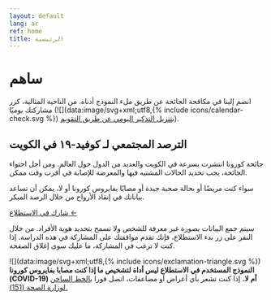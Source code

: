 ```yaml
---
layout: default
lang: ar
ref: home
title: الرئيسية
---
```

# ساهم
انضم إلينا في مكافحة الجائحة عن طريق ملء النموذج أدناه. من الناحية
المثالية، كرر مشاركتك يوميًا (![](data:image/svg+xml;utf8,{% include icons/calendar-check.svg %}) [بتنزيل التذكير اليومي عن طريق التقويم](/TrackCOVIDKW.ics)).


## الترصد المجتمعي لـ كوفيد-١٩ في الكويت

جائحة كورونا انتشرت بسرعة في الكويت والعديد من الدول حول العالم. ومن أجل احتواء الجائحة، يجب تحديد الحالات المشتبه فيها والمعرضة للإصابة في أقرب وقت ممكن.

سواء كنت مريضًا أو بحالة صحية جيدة أو مصابًا بفايروس كورونا أو لا، يمكن
أن تساعد بياناتك في إنقاذ الأرواح من خلال الرصد المبكر.


<a
href="https://survey123.arcgis.com/share/222d0a19757847c99fe3b0674e2ad932?lang=ar"
class="btn">شارك في الاستطلاع ←</a>


سيتم جمع البيانات بصورة غير معرفة للشخص ولا تسمح بتحديد هوية الأفراد. من خلال
النقر على زر بدء الاستطلاع، فإنك تقدم موافقتك على المشاركة في هذه
الدراسة. إذا كنت لا ترغب في المشاركة، ما عليك سوى إغلاق الصفحة.

![](data:image/svg+xml;utf8,{% include icons/exclamation-triangle.svg %}) **النموذج المستخدم في الاستطلاع ليس أداة لتشخيص ما إذا كنت مصابا بفايروس كورونا (COVID-19) أم  لا.** إذا كنت تشعر بأي أعراض أو مضاعفات، اتصل فورا [بالخط الساخن لوزارة الصحة (151).](tel:151)
